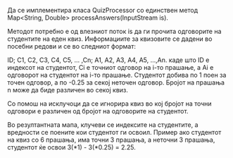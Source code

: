Да се имплементира класа QuizProcessor со единствен метод Map<String, Double> processAnswers(InputStream is).

Методот потребно е од влезниот поток is да ги прочита одговорите на студентите на еден квиз. Информациите за квизовите се дадени во посебни редови и се во следниот формат:

ID; C1, C2, C3, C4, C5, … ,Cn; A1, A2, A3, A4, A5, …,An. 
каде што ID е индексот на студентот, Ci е точниот одговор на i-то прашање, а Ai е одговорот на студентот на i-то прашање. Студентот добива по 1 поен за точен одговор, а по -0.25 за секој неточен одговор. Бројот на прашања n може да биде различен во секој квиз.

Со помош на исклучоци да се игнорира квиз во кој бројот на точни одговори е различен од бројот на одговорите на студентот.

Во резултантната мапа, клучеви се индексите на студентите, а вредности се поените кои студентот ги освоил. Пример ако студентот на квиз со 6 прашања, има точни 3 прашања, а неточни 3 прашања, студентот ќе освои 3(*1) - 3(*0.25) = 2.25.
